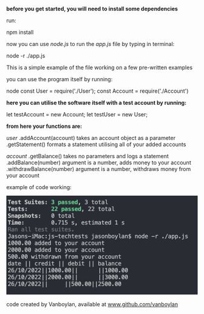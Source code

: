 **before you get started, you will need to install some dependencies**

run:


npm install

now you can use *node.js* to run the *app.js* file by typing in terminal:

node -r ./app.js

This is a simple example of the file working on a few pre-written examples

you can use the program itself by running:

node
const User = require('./User');
const Account = require('./Account')

**here you can utilise the software itself with a test account by running:**


let testAccount = new Account;
let testUser = new User;

**from here your functions are:**

*user*
.addAccount(account) 
takes an account object as a parameter
.getStatement()
formats a statement utilising all of your added accounts

*account*
.getBalance() 
takes no parameters and logs a statement
.addBalance(number)
argument is a number, adds money to your account
.withdrawBalance(number)
argument is a number, withdraws money from your account

example of code working:


![](2022-10-26-11-02-19.png)

code created by Vanboylan, available at www.github.com/vanboylan
